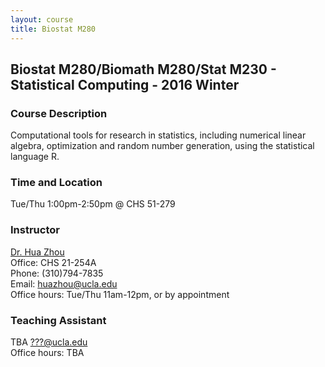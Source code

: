 ```yaml
---
layout: course
title: Biostat M280
---
```


## Biostat M280/Biomath M280/Stat M230 - Statistical Computing - 2016 Winter

### Course Description

Computational tools for research in statistics, including numerical linear algebra, optimization and random number generation, using the statistical language R.  

### Time and Location

Tue/Thu 1:00pm-2:50pm @ CHS 51-279

### Instructor

[Dr. Hua Zhou](http://hua-zhou.github.io/)  
Office: CHS 21-254A  
Phone: (310)794-7835  
Email: <huazhou@ucla.edu>  
Office hours: Tue/Thu 11am-12pm, or by appointment

### Teaching Assistant

TBA <???@ucla.edu>  
Office hours: TBA  


